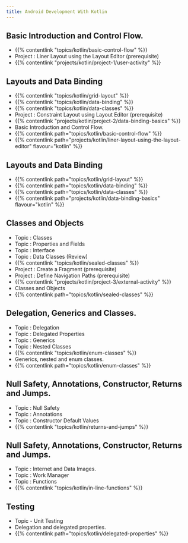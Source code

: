 ```yaml
---
title: Android Development With Kotlin
---
```


## Basic Introduction and Control Flow.

- {{% contentlink "topics/kotlin/basic-control-flow" %}}
- Project : Liner Layout using the Layout Editor (prerequisite)
- {{% contentlink "projects/kotlin/project-1/user-activity" %}}

## Layouts and Data Binding

- {{% contentlink "topics/kotlin/grid-layout" %}}
- {{% contentlink "topics/kotlin/data-binding" %}}
- {{% contentlink "topics/kotlin/data-classes" %}}
- Project : Constraint Layout using Layout Editor (prerequisite)
- {{% contentlink "projects/kotlin/project-2/data-binding-basics" %}}
- Basic Introduction and Control Flow.
- {{% contentlink path="topics/kotlin/basic-control-flow" %}}
- {{% contentlink path="projects/kotlin/liner-layout-using-the-layout-editor" flavour="kotlin" %}}

## Layouts and Data Binding

- {{% contentlink path="topics/kotlin/grid-layout" %}}
- {{% contentlink path="topics/kotlin/data-binding" %}}
- {{% contentlink path="topics/kotlin/data-classes" %}}
- {{% contentlink path="projects/kotlin/data-binding-basics" flavour="kotlin" %}}


## Classes and Objects

- Topic : Classes
- Topic : Properties and Fields
- Topic : Interface
- Topic : Data Classes (Review)
- {{% contentlink "topics/kotlin/sealed-classes" %}}
- Project : Create a Fragment (prerequisite)
- Project : Define Navigation Paths (prerequisite)
- {{% contentlink "projects/kotlin/project-3/external-activity" %}}
- Classes and Objects
- {{% contentlink path="topics/kotlin/sealed-classes" %}}

## Delegation, Generics and Classes.

- Topic : Delegation
- Topic : Delegated Properties
- Topic : Generics
- Topic : Nested Classes
- {{% contentlink "topics/kotlin/enum-classes" %}}
- Generics, nested and enum classes.
- {{% contentlink path="topics/kotlin/enum-classes" %}}

##  Null Safety, Annotations, Constructor, Returns and Jumps.

- Topic : Null Safety
- Topic : Annotations
- Topic : Constructor Default Values
- {{% contentlink "topics/kotlin/returns-and-jumps" %}}

## Null Safety, Annotations, Constructor, Returns and Jumps.

- Topic : Internet and Data Images.
- Topic : Work Manager
- Topic : Functions
- {{% contentlink "topics/kotlin/in-line-functions" %}}

## Testing
- Topic - Unit Testing
- Delegation and delegated properties.
- {{% contentlink path="topics/kotlin/delegated-properties" %}}
